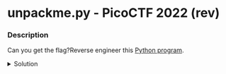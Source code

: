 # unpackme.py - PicoCTF 2022 (rev)

### Description

Can you get the flag?Reverse engineer this [Python program](https://artifacts.picoctf.net/c/50/unpackme.flag.py).

<details>
<summary>Solution</summary>
Replace the call to `exec` with `print`. When run the program will output the unpacked  code containing the flag.
Final flag: `picoCTF{175_chr157m45_85f5d0ac}`
</details>

